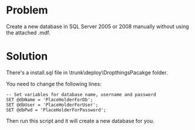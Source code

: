 # Problem #

Create a new database in SQL Server 2005 or 2008 manually without using the attached .mdf.


# Solution #

There's a install.sql file in \trunk\deploy\DropthingsPacakge folder.

You need to change the following lines:

```
-- Set variables for database name, username and password
SET @dbName = 'PlaceHolderForDb';
SET @dbUser = 'PlaceHolderForUser';
SET @dbPwd = 'PlaceHolderForPassword';
```

Then run this script and it will create a new database for you.